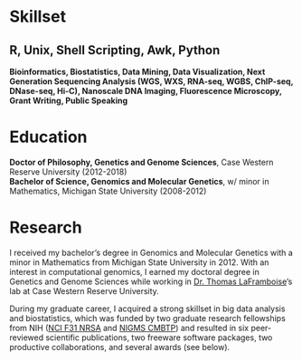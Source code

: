 # Skillset
## R, Unix, Shell Scripting, Awk, Python
**Bioinformatics, Biostatistics, Data Mining, Data Visualization, Next Generation Sequencing Analysis (WGS, WXS, RNA-seq, WGBS, ChIP-seq, DNase-seq, Hi-C), Nanoscale DNA Imaging, Fluorescence Microscopy, Grant Writing, Public Speaking**

# Education
**Doctor of Philosophy, Genetics and Genome Sciences**, Case Western Reserve University (2012-2018)        
**Bachelor of Science, Genomics and Molecular Genetics**, w/ minor in Mathematics, Michigan State University (2008-2012)

# Research
I received my bachelor’s degree in Genomics and Molecular Genetics with a minor in Mathematics from Michigan State University in 2012. With an interest in computational genomics, I earned my doctoral degree in Genetics and Genome Sciences while working in [Dr. Thomas LaFramboise](http://mendel.gene.cwru.edu/laframboiselab/)’s lab at Case Western Reserve University.

During my graduate career, I acquired a strong skillset in big data analysis and biostatistics, which was funded by two graduate research fellowships from NIH ([NCI F31 NRSA](https://projectreporter.nih.gov/project_info_details.cfm?aid=9290948&icde=42267630&ddparam=&ddvalue=&ddsub=&cr=1&csb=default&cs=ASC&pball=) and [NIGMS CMBTP](https://projectreporter.nih.gov/project_info_description.cfm?aid=8885837&map=y)) and resulted in six peer-reviewed scientific publications, two freeware software packages, two productive collaborations, and several awards (see below).

